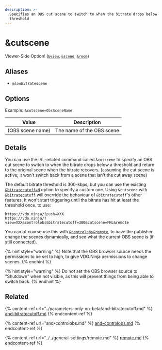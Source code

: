 ```yaml
---
description: >-
  Specifies an OBS cut scene to switch to when the bitrate drops below a
  threshold
---
```


# \&cutscene

Viewer-Side Option! ([`&view`](../view-parameters/view.md), [`&scene`](../view-parameters/scene.md), [`&room`](../../general-settings/room.md))

## Aliases

* `&lowbitratescene`

## Options

Example: `&cutscene=ObsSceneName`

| Value            | Description               |
| ---------------- | ------------------------- |
| (OBS scene name) | The name of the OBS scene |

## Details

You can use the IRL-related command called `&cutscene` to specify an OBS cut scene to switch to when the bitrate drops below a threshold and return to the original scene when the bitrate recovers. (assuming the cut scene is active; it won't switch back from a scene that isn't the cut away scene)

The default bitrate threshold is 300-kbps, but you can use the existing [`&bitratecutoff=N`](../parameters-only-on-beta/and-bitratecutoff.md) option to specify a custom one. Using `&cutscene` with [`&bitratecutoff`](../parameters-only-on-beta/and-bitratecutoff.md) will override the behaviour of `&bitratecutoff`'s other features. It won't start triggering until the bitrate has hit at least the threshold once. to use:

```
https://vdo.ninja/?push=XXX
https://vdo.ninja/?view=XXX&controlobs&bitratecutoff=300&cutscene=FML&remote
```

You can of course use this with [`&controlobs`](and-controlobs.md)[`&remote`](../../general-settings/remote.md), to have the publisher change the scenes dynamically, and see what the current OBS scene is (if still connected).

{% hint style="warning" %}
Note that the OBS browser source needs the permissions to be set to high, to give VDO.Ninja permissions to change scenes.
{% endhint %}

{% hint style="warning" %}
Do not set the OBS browser source to "Shutdown" when not visible, as this will prevent things from being able to switch back.
{% endhint %}



## Related

{% content-ref url="../parameters-only-on-beta/and-bitratecutoff.md" %}
[and-bitratecutoff.md](../parameters-only-on-beta/and-bitratecutoff.md)
{% endcontent-ref %}

{% content-ref url="and-controlobs.md" %}
[and-controlobs.md](and-controlobs.md)
{% endcontent-ref %}

{% content-ref url="../../general-settings/remote.md" %}
[remote.md](../../general-settings/remote.md)
{% endcontent-ref %}
